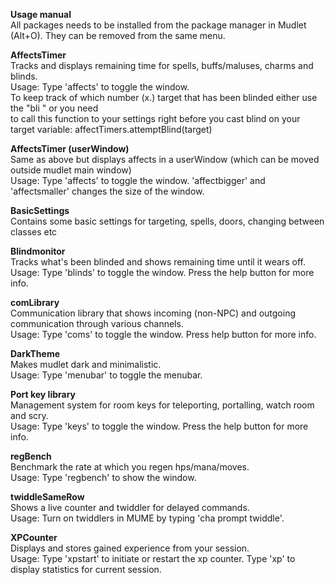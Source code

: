<b>Usage manual</b><br>
All packages needs to be installed from the package manager in Mudlet (Alt+O). They can be removed from the same menu.

<b>AffectsTimer</b><br>
Tracks and displays remaining time for spells, buffs/maluses, charms and blinds.<br>
Usage: Type 'affects' to toggle the window.<br>
       To keep track of which number (x.) target that has been blinded either use the "bli <target>" or you need<br>
       to call this function to your settings right before you cast blind on your target variable:
       affectTimers.attemptBlind(target)

<b>AffectsTimer (userWindow)</b><br>
Same as above but displays affects in a userWindow (which can be moved outside mudlet main window)<br>
Usage: Type 'affects' to toggle the window. 'affectbigger' and 'affectsmaller' changes the size of the window.<br>

<b>BasicSettings</b><br>
Contains some basic settings for targeting, spells, doors, changing between classes etc<br>

<b>Blindmonitor</b><br>
Tracks what's been blinded and shows remaining time until it wears off.<br>
Usage: Type 'blinds' to toggle the window. Press the help button for more info.<br>

<b>comLibrary</b><br>
Communication library that shows incoming (non-NPC) and outgoing communication through various channels.<br>
Usage: Type 'coms' to toggle the window. Press help button for more info.<br>

<b>DarkTheme</b><br>
Makes mudlet dark and minimalistic.<br>
Usage: Type 'menubar' to toggle the menubar.<br>

<b>Port key library</b><br>
Management system for room keys for teleporting, portalling, watch room and scry.<br>
Usage: Type 'keys' to toggle the window. Press the help button for more info.<br>

<b>regBench</b><br>
Benchmark the rate at which you regen hps/mana/moves.<br>
Usage: Type 'regbench' to show the window.<br>

<b>twiddleSameRow</b><br>
Shows a live counter and twiddler for delayed commands.<br>
Usage: Turn on twiddlers in MUME by typing 'cha prompt twiddle'.<br>

<b>XPCounter</b><br>
Displays and stores gained experience from your session.<br>
Usage: Type 'xpstart' to initiate or restart the xp counter. Type 'xp' to display statistics for current session.<br>
